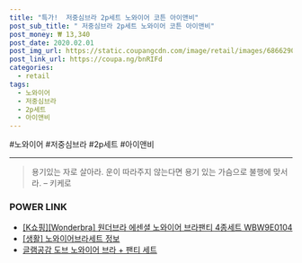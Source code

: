 ```yaml
--- 
title: "특가!  저중심브라 2p세트 노와이어 코튼 아이앤비" 
post_sub_title: " 저중심브라 2p세트 노와이어 코튼 아이앤비" 
post_money: ₩ 13,340 
post_date: 2020.02.01 
post_img_url: https://static.coupangcdn.com/image/retail/images/68662905981711-295836ca-4ea9-4b64-b38a-3a6110ea6fd8.jpg 
post_link_url: https://coupa.ng/bnRIFd 
categories: 
  - retail 
tags: 
  - 노와이어 
  - 저중심브라 
  - 2p세트 
  - 아이앤비 
--- 
```

  #노와이어 #저중심브라 #2p세트 #아이앤비 
<hr> 

> 용기있는 자로 살아라. 운이 따라주지 않는다면 용기 있는 가슴으로 불행에 맞서라. – 키케로 


### POWER LINK

* <a href="https://blog.naver.com/santokki14/221780747235" target="_blank">[K쇼핑][Wonderbra] 원더브라 에센셜 노와이어 브라팬티 4종세트 WBW9E0104</a>
* <a href="https://blog.naver.com/sakai111/221769603897" target="_blank"> [생활] 노와이어브라세트 정보 </a>
* <a href="https://blog.naver.com/sakai111/221784588577" target="_blank">글램공감 도브 노와이어 브라 + 팬티 세트</a>
